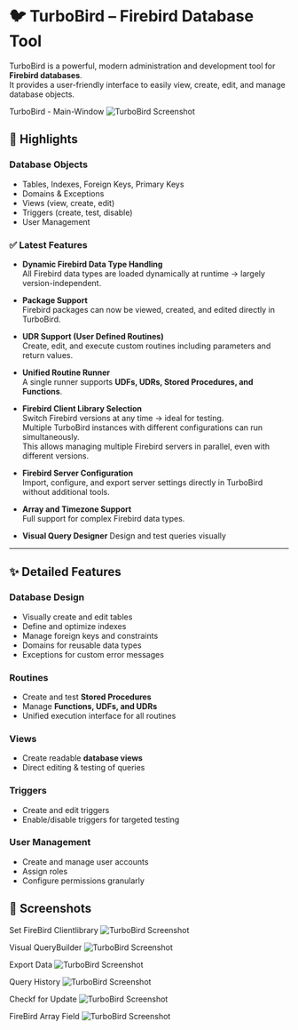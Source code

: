 # 🐦 TurboBird – Firebird Database Tool

TurboBird is a powerful, modern administration and development tool for **Firebird databases**.  
It provides a user-friendly interface to easily view, create, edit, and manage database objects.

TurboBird - Main-Window
![TurboBird Screenshot](src/images/TurboBird.png)


## 🚀 Highlights

### Database Objects
- Tables, Indexes, Foreign Keys, Primary Keys
- Domains & Exceptions
- Views (view, create, edit)
- Triggers (create, test, disable)
- User Management  

### ✅ Latest Features
- **Dynamic Firebird Data Type Handling**  
  All Firebird data types are loaded dynamically at runtime → largely version-independent.

- **Package Support**  
  Firebird packages can now be viewed, created, and edited directly in TurboBird.

- **UDR Support (User Defined Routines)**  
  Create, edit, and execute custom routines including parameters and return values.

- **Unified Routine Runner**  
  A single runner supports **UDFs, UDRs, Stored Procedures, and Functions**.

- **Firebird Client Library Selection**  
  Switch Firebird versions at any time → ideal for testing.  
  Multiple TurboBird instances with different configurations can run simultaneously.  
  This allows managing multiple Firebird servers in parallel, even with different versions.

- **Firebird Server Configuration**  
  Import, configure, and export server settings directly in TurboBird without additional tools.

- **Array and Timezone Support**  
  Full support for complex Firebird data types.
  
- **Visual Query Designer**
  Design and test queries visually


---


## ✨ Detailed Features

### Database Design
- Visually create and edit tables
- Define and optimize indexes
- Manage foreign keys and constraints
- Domains for reusable data types
- Exceptions for custom error messages

### Routines
- Create and test **Stored Procedures**
- Manage **Functions, UDFs, and UDRs**
- Unified execution interface for all routines

### Views
- Create readable **database views**
- Direct editing & testing of queries

### Triggers
- Create and edit triggers
- Enable/disable triggers for targeted testing

### User Management
- Create and manage user accounts
- Assign roles
- Configure permissions granularly


## 🎨 Screenshots

Set FireBird Clientlibrary
![TurboBird Screenshot](src/images/searchfbclient.png)



Visual QueryBuilder
![TurboBird Screenshot](src/images/OpenQueryBuilder.png)



Export Data
![TurboBird Screenshot](src/images/exportdata.png)



Query History
![TurboBird Screenshot](src/images/QueryHistory.png)



Checkf for Update
![TurboBird Screenshot](src/images/CheckForUpdate.png)



FireBird Array Field
![TurboBird Screenshot](src/images/array.png)
